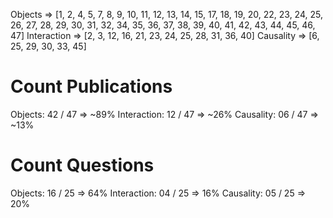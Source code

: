 Objects 	=> [1, 2, 4, 5, 7, 8, 9, 10, 11, 12, 13, 14, 15, 17, 18, 19, 20, 22, 23, 24, 25, 26, 27, 28, 29, 30, 31, 32, 34, 35, 36, 37, 38, 39, 40, 41, 42, 43, 44, 45, 46, 47]
Interaction => [2, 3, 12, 16, 21, 23, 24, 25, 28, 31, 36, 40]
Causality 	=> [6, 25, 29, 30, 33, 45]

# Count Publications
Objects: 		42 / 47 => ~89%
Interaction: 	12 / 47 => ~26%
Causality: 	06 / 47 => ~13%

# Count Questions
Objects: 		16 / 25 => 64%
Interaction: 	04 / 25 => 16%
Causality: 	05 / 25 => 20%